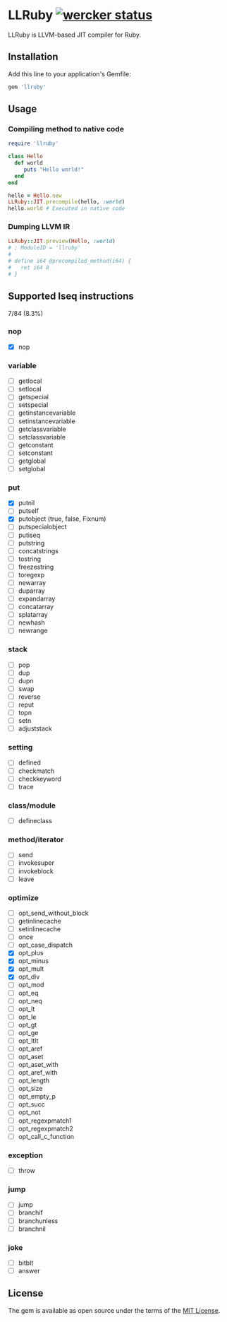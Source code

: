# LLRuby [![wercker status](https://app.wercker.com/status/acd09c7ee0739521508fed6187758a53/s/master "wercker status")](https://app.wercker.com/project/byKey/acd09c7ee0739521508fed6187758a53)

LLRuby is LLVM-based JIT compiler for Ruby.

## Installation

Add this line to your application's Gemfile:

```ruby
gem 'llruby'
```

## Usage
### Compiling method to native code

```rb
require 'llruby'

class Hello
  def world
     puts "Hello world!"
  end
end

hello = Hello.new
LLRuby::JIT.precompile(hello, :world)
hello.world # Executed in native code
```

### Dumping LLVM IR

```rb
LLRuby::JIT.preview(Hello, :world)
# ; ModuleID = 'llruby'
#
# define i64 @precompiled_method(i64) {
#   ret i64 8
# }
```

## Supported Iseq instructions

7/84 (8.3%)

### nop
- [x] nop

### variable
- [ ] getlocal
- [ ] setlocal
- [ ] getspecial
- [ ] setspecial
- [ ] getinstancevariable
- [ ] setinstancevariable
- [ ] getclassvariable
- [ ] setclassvariable
- [ ] getconstant
- [ ] setconstant
- [ ] getglobal
- [ ] setglobal

### put
- [x] putnil
- [ ] putself
- [x] putobject (true, false, Fixnum)
- [ ] putspecialobject
- [ ] putiseq
- [ ] putstring
- [ ] concatstrings
- [ ] tostring
- [ ] freezestring
- [ ] toregexp
- [ ] newarray
- [ ] duparray
- [ ] expandarray
- [ ] concatarray
- [ ] splatarray
- [ ] newhash
- [ ] newrange

### stack
- [ ] pop
- [ ] dup
- [ ] dupn
- [ ] swap
- [ ] reverse
- [ ] reput
- [ ] topn
- [ ] setn
- [ ] adjuststack

### setting
- [ ] defined
- [ ] checkmatch
- [ ] checkkeyword
- [ ] trace

### class/module
- [ ] defineclass

### method/iterator
- [ ] send
- [ ] invokesuper
- [ ] invokeblock
- [ ] leave

### optimize
- [ ] opt\_send\_without\_block
- [ ] getinlinecache
- [ ] setinlinecache
- [ ] once
- [ ] opt\_case\_dispatch
- [x] opt\_plus
- [x] opt\_minus
- [x] opt\_mult
- [x] opt\_div
- [ ] opt\_mod
- [ ] opt\_eq
- [ ] opt\_neq
- [ ] opt\_lt
- [ ] opt\_le
- [ ] opt\_gt
- [ ] opt\_ge
- [ ] opt\_ltlt
- [ ] opt\_aref
- [ ] opt\_aset
- [ ] opt\_aset\_with
- [ ] opt\_aref\_with
- [ ] opt\_length
- [ ] opt\_size
- [ ] opt\_empty\_p
- [ ] opt\_succ
- [ ] opt\_not
- [ ] opt\_regexpmatch1
- [ ] opt\_regexpmatch2
- [ ] opt\_call\_c\_function

### exception
- [ ] throw

### jump
- [ ] jump
- [ ] branchif
- [ ] branchunless
- [ ] branchnil

### joke
- [ ] bitblt
- [ ] answer

## License

The gem is available as open source under the terms of the [MIT License](http://opensource.org/licenses/MIT).

